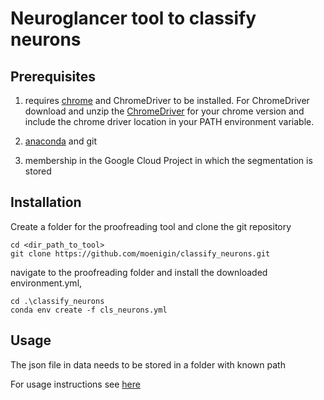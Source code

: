 # Neuroglancer tool to classify neurons

## Prerequisites

1. requires [chrome](https://www.google.com/chrome/) and ChromeDriver to be 
installed. For ChromeDriver download and unzip 
the [ChromeDriver](https://chromedriver.chromium.org/downloads) for your 
chrome version and include the chrome driver location in your PATH environment 
variable. 

2. [anaconda](https://www.anaconda.com/distribution/) and git

3. membership in the Google Cloud Project in which the segmentation is stored

## Installation

Create a folder for the proofreading tool and clone the git repository
```
cd <dir_path_to_tool>
git clone https://github.com/moenigin/classify_neurons.git
```
navigate to the proofreading folder and install the downloaded environment.yml,
```
cd .\classify_neurons
conda env create -f cls_neurons.yml
```

## Usage 
The json file in data needs to be stored in a folder with known path

For usage instructions see [here](https://github.com/moenigin/classify_neurons/blob/main/manual.md)


